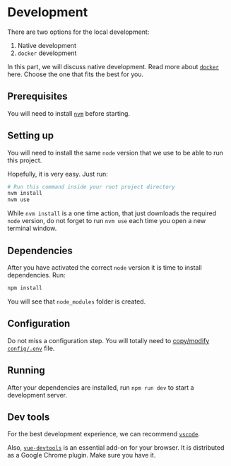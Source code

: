 # Development

There are two options for the local development:

1. Native development
2. `docker` development

In this part, we will discuss native development.
Read more about [`docker`](docker.md) here.
Choose the one that fits the best for you.

## Prerequisites

You will need to install [`nvm`](https://github.com/creationix/nvm/blob/master/README.md)
before starting.

## Setting up

You will need to install the same `node` version
that we use to be able to run this project.

Hopefully, it is very easy. Just run:

```bash
# Run this command inside your root project directory
nvm install
nvm use
```

While `nvm install` is a one time action,
that just downloads the required `node` version,
do not forget to run `nvm use` each time you open a new terminal window.

## Dependencies

After you have activated the correct `node` version it is time to install
dependencies. Run:

```bash
npm install
```

You will see that `node_modules` folder is created.

## Configuration

Do not miss a configuration step.
You will totally need to [copy/modify `config/.env`](configuration.md#env) file.

## Running

After your dependencies are installed, run `npm run dev`
to start a development server.

## Dev tools

For the best development experience, we can recommend [`vscode`](editors.md).

Also, [`vue-devtools`](https://github.com/vuejs/vue-devtools)
is an essential add-on for your browser. 
It is distributed as a Google Chrome plugin.
Make sure you have it.
